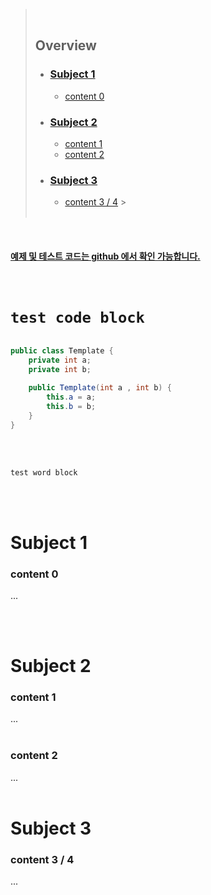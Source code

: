 > <br>
>
> ## **Overview**
>
> - ### [**Subject 1**](#subject-1)
>   - [content 0](#content-0)
> - ### [**Subject 2**](#subject-2)
>   - [content 1](#content-1)
>   - [content 2](#content-2)
> - ### [**Subject 3**](#subject-3)
>
>   - [content 3 / 4](#content-3--4) > <br><br>

<br />

#### [**예제 및 테스트 코드는 github 에서 확인 가능합니다.**](https://github.com/limwoobin)

<br />

# `test code block`

```java

public class Template {
	private int a;
	private int b;

	public Template(int a , int b) {
		this.a = a;
		this.b = b;
	}
}

```

<br />
<br />

`test word block`

<br />
<br />

# Subject 1

### content 0

...

<br>
<br>

# Subject 2

### content 1

...
<br>
<br>

### content 2

...
<br>
<br>

# **Subject 3**

### content 3 / 4

...
<br>

